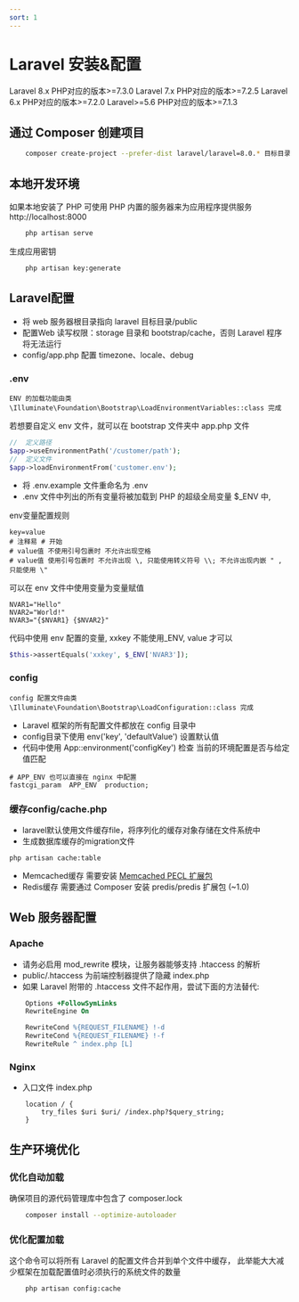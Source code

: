 ```yaml
---
sort: 1
---
```


# Laravel 安装&配置
Laravel 8.x  PHP对应的版本>=7.3.0
Laravel 7.x  PHP对应的版本>=7.2.5
Laravel 6.x  PHP对应的版本>=7.2.0
Laravel>=5.6 PHP对应的版本>=7.1.3

## 通过 Composer 创建项目  

```bash
    composer create-project --prefer-dist laravel/laravel=8.0.* 目标目录
```

## 本地开发环境

如果本地安装了 PHP 可使用 PHP 内置的服务器来为应用程序提供服务 http://localhost:8000

```bash
    php artisan serve
```

生成应用密钥  

```bash
    php artisan key:generate
```

## Laravel配置
* 将 web 服务器根目录指向 laravel 目标目录/public
* 配置Web 读写权限：storage 目录和 bootstrap/cache，否则 Laravel 程序将无法运行
* config/app.php 配置 timezone、locale、debug

### .env  

```tip
ENV 的加载功能由类 \Illuminate\Foundation\Bootstrap\LoadEnvironmentVariables::class 完成
```

若想要自定义 env 文件，就可以在 bootstrap 文件夹中 app.php 文件

```php
//  定义路径
$app->useEnvironmentPath('/customer/path');
//  定义文件
$app->loadEnvironmentFrom('customer.env');
```

* 将 .env.example 文件重命名为 .env 
* .env 文件中列出的所有变量将被加载到 PHP 的超级全局变量 $_ENV 中,

env变量配置规则
```nginx
key=value
# 注释易 # 开始
# value值 不使用引号包裹时 不允许出现空格
# value值 使用引号包裹时 不允许出现 \, 只能使用转义符号 \\; 不允许出现内嵌 " , 只能使用 \"
```

可以在 env 文件中使用变量为变量赋值

```nginx
NVAR1="Hello"
NVAR2="World!"
NVAR3="{$NVAR1} {$NVAR2}"
```

代码中使用 env 配置的变量, xxkey 不能使用_ENV, value 才可以

```php
$this->assertEquals('xxkey', $_ENV['NVAR3']);
```

### config

```tip
config 配置文件由类 \Illuminate\Foundation\Bootstrap\LoadConfiguration::class 完成
```

* Laravel 框架的所有配置文件都放在 config 目录中
* config目录下使用 env('key', 'defaultValue') 设置默认值
* 代码中使用 App::environment('configKey') 检查 当前的环境配置是否与给定值匹配


```nginx
# APP_ENV 也可以直接在 nginx 中配置
fastcgi_param  APP_ENV  production;
```

### 缓存config/cache.php

* laravel默认使用文件缓存file，将序列化的缓存对象存储在文件系统中
* 生成数据库缓存的migration文件

```
php artisan cache:table 
```

* Memcached缓存 需要安装 [Memcached PECL 扩展包](https://pecl.php.net/package/memcached)
* Redis缓存 需要通过 Composer 安装 predis/predis 扩展包 (~1.0)

## Web 服务器配置

### Apache

* 请务必启用 mod_rewrite 模块，让服务器能够支持 .htaccess 的解析
* public/.htaccess 为前端控制器提供了隐藏 index.php
* 如果 Laravel 附带的 .htaccess 文件不起作用，尝试下面的方法替代:

```apache
    Options +FollowSymLinks
    RewriteEngine On

    RewriteCond %{REQUEST_FILENAME} !-d
    RewriteCond %{REQUEST_FILENAME} !-f
    RewriteRule ^ index.php [L]
```

### Nginx

* 入口文件 index.php

```
    location / {
        try_files $uri $uri/ /index.php?$query_string;
    }
```
## 生产环境优化

### 优化自动加载

确保项目的源代码管理库中包含了 composer.lock

```bash
    composer install --optimize-autoloader
```
### 优化配置加载

这个命令可以将所有 Laravel 的配置文件合并到单个文件中缓存， 此举能大大减少框架在加载配置值时必须执行的系统文件的数量

```bash
    php artisan config:cache
```

